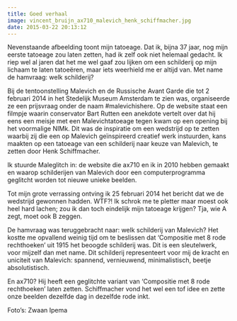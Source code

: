 ```yaml
---
title: Goed verhaal
image: vincent_bruijn_ax710_malevich_henk_schiffmacher.jpg
date: 2015-03-22 20:13:12
---
```


Nevenstaande afbeelding toont mijn tatoeage. Dat ik, bijna 37 jaar, nog mijn eerste tatoeage zou laten zetten, had ik zelf ook niet helemaal gedacht. Ik riep wel al jaren dat het me wel gaaf zou lijken om een schilderij op mijn lichaam te laten tatoeëren, maar iets weerhield me er altijd van. Met name de hamvraag: welk schilderij?

Bij de tentoonstelling Malevich en de Russische Avant Garde die tot 2 februari 2014 in het Stedelijk Museum Amsterdam te zien was, organiseerde ze een prijsvraag onder de naam #malevichishere. Op de website staat een filmpje waarin conservator Bart Rutten een anekdote vertelt over dat hij eens een meisje met een Malevichtatoeage tegen kwam op een opening bij het voormalige NIMk. Dit was de inspiratie om een wedstrijd op te zetten waarbij zij die een op Malevich geïnspireerd creatief werk instuurden, kans maakten op een tatoeage van een schilderij naar keuze van Malevich, te zetten door Henk Schiffmacher.

Ik stuurde Maleglitch in: de website die ax710 en ik in 2010 hebben gemaakt en waarop schilderijen van Malevich door een computerprogramma geglitcht worden tot nieuwe unieke beelden.

Tot mijn grote verrassing ontving ik 25 februari 2014 het bericht dat we de wedstrijd gewonnen hadden. WTF?! Ik schrok me te pletter maar moest ook heel hard lachen; zou ik dan toch eindelijk mijn tatoeage krijgen? Tja, wie A zegt, moet ook B zeggen.

De hamvraag was teruggebracht naar: welk schilderij van Malevich? Het kostte me opvallend weinig tijd om te beslissen dat ‘Compositie met 8 rode rechthoeken’ uit 1915 het beoogde schilderij was. Dit is een sleutelwerk, voor mijzelf dan met name. Dit schilderij representeert voor mij de kracht en uniciteit van Malevich: spannend, vernieuwend, minimalistisch, beetje absolutistisch.

En ax710? Hij heeft een geglitchte variant van ‘Compositie met 8 rode rechthoeken’ laten zetten. Schiffmacher vond het wel een tof idee en zette onze beelden dezelfde dag in dezelfde rode inkt.

Foto’s: Zwaan Ipema

